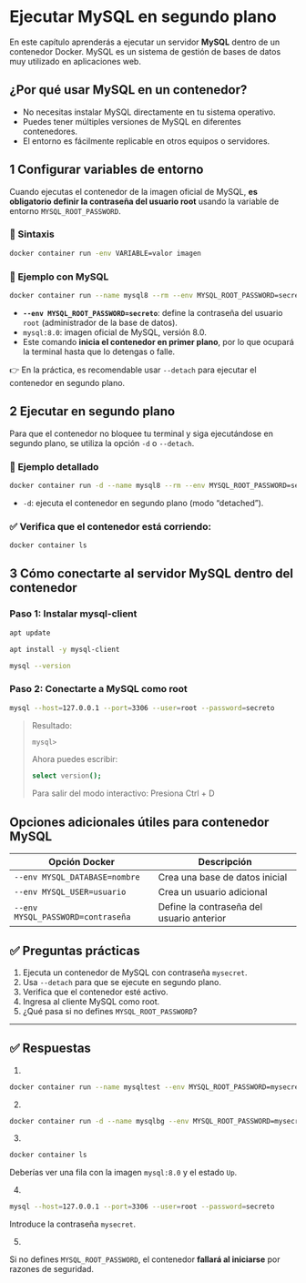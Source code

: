# Ejecutar MySQL en segundo plano

En este capítulo aprenderás a ejecutar un servidor **MySQL** dentro de un contenedor Docker. MySQL es un sistema de gestión de bases de datos muy utilizado en aplicaciones web.

## ¿Por qué usar MySQL en un contenedor?

* No necesitas instalar MySQL directamente en tu sistema operativo.
* Puedes tener múltiples versiones de MySQL en diferentes contenedores.
* El entorno es fácilmente replicable en otros equipos o servidores.

## 1 Configurar variables de entorno

Cuando ejecutas el contenedor de la imagen oficial de MySQL, **es obligatorio definir la contraseña del usuario root** usando la variable de entorno `MYSQL_ROOT_PASSWORD`.

### 📌 Sintaxis

```bash
docker container run -env VARIABLE=valor imagen
```

### 📌 Ejemplo con MySQL

```bash
docker container run --name mysql8 --rm --env MYSQL_ROOT_PASSWORD=secreto --publish 3306:3306 mysql:8.0
```

* **`--env MYSQL_ROOT_PASSWORD=secreto`**: define la contraseña del usuario `root` (administrador de la base de datos).
* `mysql:8.0`: imagen oficial de MySQL, versión 8.0.
* Este comando **inicia el contenedor en primer plano**, por lo que ocupará la terminal hasta que lo detengas o falle.

👉 En la práctica, es recomendable usar `--detach` para ejecutar el contenedor en segundo plano.

## 2 Ejecutar en segundo plano

Para que el contenedor no bloquee tu terminal y siga ejecutándose en segundo plano, se utiliza la opción `-d` o `--detach`.

### 📌 Ejemplo detallado

```bash
docker container run -d --name mysql8 --rm --env MYSQL_ROOT_PASSWORD=secreto --publish 3306:3306 mysql:8.0
```
* `-d`: ejecuta el contenedor en segundo plano (modo “detached”).

### ✅ Verifica que el contenedor está corriendo:

```bash
docker container ls
```

## 3 Cómo conectarte al servidor MySQL dentro del contenedor

### Paso 1: Instalar mysql-client

```bash
apt update
```
```bash
apt install -y mysql-client
```
```bash
mysql --version
```

### Paso 2: Conectarte a MySQL como root

```bash
mysql --host=127.0.0.1 --port=3306 --user=root --password=secreto
```
> Resultado:
> ```bash
> mysql>
> ```
> Ahora puedes escribir:
> ```bash
> select version();
> ```
> Para salir del modo interactivo: Presiona Ctrl + D

## Opciones adicionales útiles para contenedor MySQL

| Opción Docker                     | Descripción                               |
| --------------------------------- | ----------------------------------------- |
| `--env MYSQL_DATABASE=nombre`     | Crea una base de datos inicial            |
| `--env MYSQL_USER=usuario`        | Crea un usuario adicional                 |
| `--env MYSQL_PASSWORD=contraseña` | Define la contraseña del usuario anterior |


## ✅ Preguntas prácticas

1. Ejecuta un contenedor de MySQL con contraseña `mysecret`.
2. Usa `--detach` para que se ejecute en segundo plano.
3. Verifica que el contenedor esté activo.
4. Ingresa al cliente MySQL como root.
5. ¿Qué pasa si no defines `MYSQL_ROOT_PASSWORD`?

---

## ✅ Respuestas

1.

```bash
docker container run --name mysqltest --env MYSQL_ROOT_PASSWORD=mysecret mysql:8.0
```

2.

```bash
docker container run -d --name mysqlbg --env MYSQL_ROOT_PASSWORD=mysecret mysql:8.0
```

3.

```bash
docker container ls
```

Deberías ver una fila con la imagen `mysql:8.0` y el estado `Up`.

4.

```bash
mysql --host=127.0.0.1 --port=3306 --user=root --password=secreto
```

Introduce la contraseña `mysecret`.

5.

Si no defines `MYSQL_ROOT_PASSWORD`, el contenedor **fallará al iniciarse** por razones de seguridad.
